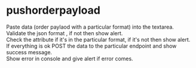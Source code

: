 # pushorderpayload
 Paste data (order paylaod with a particular format)  into the textarea.\
 Validate the json format , if not then show alert.\
 Check the attribute if it's in the particular format, if it's not then show alert.\
 If everything is ok POST the data to the particular endpoint and show success message.\
 Show error in console and give alert if error comes.
